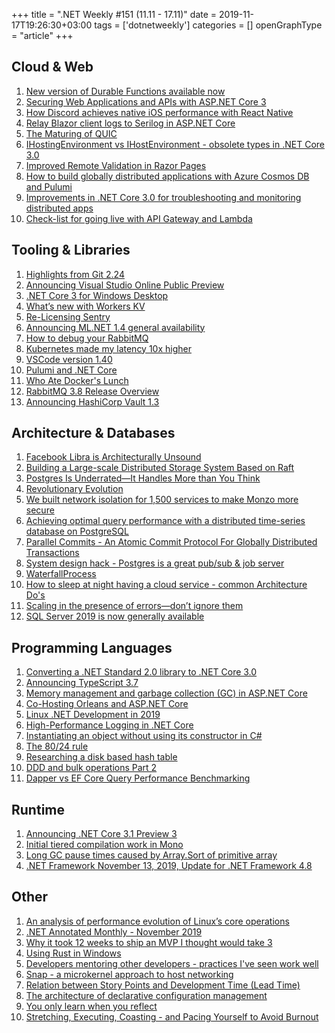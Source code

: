+++
title = ".NET Weekly #151 (11.11 - 17.11)"
date = 2019-11-17T19:26:30+03:00
tags = ['dotnetweekly']
categories = []
openGraphType = "article"
+++

## Cloud & Web

1. [New version of Durable Functions available now](https://azure.microsoft.com/en-us/updates/new-version-of-durable-functions-available-now/)
1. [Securing Web Applications and APIs with ASP.NET Core 3](https://vimeo.com/showcase/6535647/video/369311388)
1. [How Discord achieves native iOS performance with React Native](https://blog.discordapp.com/how-discord-achieves-native-ios-performance-with-react-native-390c84dcd502)
1. [Relay Blazor client logs to Serilog in ASP.NET Core](https://nblumhardt.com/2019/11/serilog-blazor/)
1. [The Maturing of QUIC](https://www.fastly.com/blog/maturing-of-quic)
1. [IHostingEnvironment vs IHostEnvironment - obsolete types in .NET Core 3.0](https://andrewlock.net/ihostingenvironment-vs-ihost-environment-obsolete-types-in-net-core-3/)
1. [Improved Remote Validation in Razor Pages](https://www.mikesdotnetting.com/article/343/improved-remote-validation-in-razor-pages)
1. [How to build globally distributed applications with Azure Cosmos DB and Pulumi](https://azure.microsoft.com/en-us/blog/how-to-build-globally-distributed-applications-with-azure-cosmos-db-and-pulumi/)
1. [Improvements in .NET Core 3.0 for troubleshooting and monitoring distributed apps](https://devblogs.microsoft.com/aspnet/improvements-in-net-core-3-0-for-troubleshooting-and-monitoring-distributed-apps/)
1. [Check-list for going live with API Gateway and Lambda](https://theburningmonk.com/2019/11/check-list-for-going-live-with-api-gateway-and-lambda/)

<!--more-->

## Tooling & Libraries

1. [Highlights from Git 2.24](https://github.blog/2019-11-03-highlights-from-git-2-24/)
1. [Announcing Visual Studio Online Public Preview](https://devblogs.microsoft.com/visualstudio/announcing-visual-studio-online-public-preview/)
1. [.NET Core 3 for Windows Desktop](https://devblogs.microsoft.com/dotnet/net-core-3-for-windows-desktop/)
1. [What’s new with Workers KV](https://blog.cloudflare.com/whats-new-with-workers-kv/)
1. [Re-Licensing Sentry](https://blog.sentry.io/2019/11/06/relicensing-sentry)
1. [Announcing ML.NET 1.4 general availability](https://devblogs.microsoft.com/dotnet/announcing-ml-net-1-4-global-availability-machine-learning-for-net/)
1. [How to debug your RabbitMQ](https://www.erlang-solutions.com/blog/how-to-debug-your-rabbitmq.html)
1. [Kubernetes made my latency 10x higher](https://srvaroa.github.io/kubernetes/migration/latency/dns/java/aws/microservices/2019/10/22/kubernetes-added-a-0-to-my-latency.html)
1. [VSCode version 1.40](https://code.visualstudio.com/updates/v1_40)
1. [Pulumi and .NET Core](https://www.pulumi.com/blog/pulumi-dotnet-core/)
1. [Who Ate Docker's Lunch](https://dev.to/mohanarpit/who-ate-docker-s-lunch-39e5)
1. [RabbitMQ 3.8 Release Overview](https://www.rabbitmq.com/blog/2019/11/11/rabbitmq-3-8-release-overview/)
1. [Announcing HashiCorp Vault 1.3](https://www.hashicorp.com/blog/vault-1-3/)

## Architecture & Databases

1. [Facebook Libra is Architecturally Unsound](http://www.stephendiehl.com/posts/libra.html)
1. [Building a Large-scale Distributed Storage System Based on Raft](https://www.cncf.io/blog/2019/11/04/building-a-large-scale-distributed-storage-system-based-on-raft/)
1. [Postgres Is Underrated—It Handles More than You Think](https://dev.to/heroku/postgres-is-underrated-it-handles-more-than-you-think-4ff3)
1. [Revolutionary Evolution](https://www.yegor256.com/2019/11/05/revolutionary-evolution.html)
1. [We built network isolation for 1,500 services to make Monzo more secure](https://monzo.com/blog/we-built-network-isolation-for-1-500-services)
1. [Achieving optimal query performance with a distributed time-series database on PostgreSQL](https://blog.timescale.com/blog/achieving-optimal-query-performance-with-a-distributed-time-series-database-on-postgresql/)
1. [Parallel Commits - An Atomic Commit Protocol For Globally Distributed Transactions](https://www.cockroachlabs.com/blog/parallel-commits)
1. [System design hack - Postgres is a great pub/sub & job server](https://layerci.com/blog/postgres-is-the-answer/)
1. [WaterfallProcess](https://martinfowler.com/bliki/WaterfallProcess.html)
1. [How to sleep at night having a cloud service - common Architecture Do's](https://danielsada.tech/blog/cloud-services-dos/)
1. [Scaling in the presence of errors—don’t ignore them](https://programmingisterrible.com/post/188942142748/scaling-in-the-presence-of-errorsdont-ignore)
1. [SQL Server 2019 is now generally available](https://cloudblogs.microsoft.com/sqlserver/2019/11/04/sql-server-2019-is-now-generally-available/)

## Programming Languages

1. [Converting a .NET Standard 2.0 library to .NET Core 3.0](https://andrewlock.net/converting-a-netstandard-2-library-to-netcore-3/)
1. [Announcing TypeScript 3.7](https://devblogs.microsoft.com/typescript/announcing-typescript-3-7/)
1. [Memory management and garbage collection (GC) in ASP.NET Core](https://docs.microsoft.com/en-us/aspnet/core/performance/memory?view=aspnetcore-3.0)
1. [Co-Hosting Orleans and ASP.NET Core](https://codeopinion.com/co-hosting-orleans-and-asp-net-core/)
1. [Linux .NET Development in 2019](https://www.reillywood.com/blog/dotnet-linux/)
1. [High-Performance Logging in .NET Core](https://www.stevejgordon.co.uk/high-performance-logging-in-net-core)
1. [Instantiating an object without using its constructor in C#](https://www.strathweb.com/2019/11/instantiating-an-object-without-using-constructor-in-c/)
1. [The 80/24 rule](https://blog.ploeh.dk/2019/11/04/the-80-24-rule/)
1. [Researching a disk based hash table](https://ayende.com/blog/189025-A/researching-a-disk-based-hash-table)
1. [DDD and bulk operations Part 2](https://enterprisecraftsmanship.com/posts/ddd-bulk-operations-2/)
1. [Dapper vs EF Core Query Performance Benchmarking](https://exceptionnotfound.net/dapper-vs-entity-framework-core-query-performance-benchmarking-2019/)

## Runtime

1. [Announcing .NET Core 3.1 Preview 3](https://devblogs.microsoft.com/dotnet/announcing-net-core-3-1-preview-3/)
1. [Initial tiered compilation work in Mono](https://github.com/mono/mono/pull/17551)
1. [Long GC pause times caused by Array.Sort of primitive array](https://github.com/dotnet/coreclr/issues/27683)
1. [.NET Framework November 13, 2019, Update for .NET Framework 4.8](https://devblogs.microsoft.com/dotnet/net-framework-november-13-2019-update-for-net-framework-4-8/)

## Other

1. [An analysis of performance evolution of Linux’s core operations](https://blog.acolyer.org/2019/11/04/an-analysis-of-performance-evolution-of-linuxs-core-operations/)
1. [.NET Annotated Monthly - November 2019](https://blog.jetbrains.com/dotnet/2019/11/04/net-annotated-monthly-november-2019/)
1. [Why it took 12 weeks to ship an MVP I thought would take 3](https://boxci.dev/blog/why-it-took-12-weeks-to-ship-an-mvp-I-thought-would-take-3)
1. [Using Rust in Windows](https://msrc-blog.microsoft.com/2019/11/07/using-rust-in-windows/)
1. [Developers mentoring other developers - practices I've seen work well](https://blog.pragmaticengineer.com/developers-mentoring-other-developers/)
1. [Snap - a microkernel approach to host networking](https://blog.acolyer.org/2019/11/11/snap-networking/)
1. [Relation between Story Points and Development Time (Lead Time)](http://blog.plataformatec.com.br/2019/11/relation-between-story-points-and-development-time-lead-time/)
1. [The architecture of declarative configuration management](https://blog.nelhage.com/post/declarative-configuration-management/)
1. [You only learn when you reflect](https://lethain.com//learn-when-you-reflect/)
1. [Stretching, Executing, Coasting - and Pacing Yourself to Avoid Burnout](https://blog.pragmaticengineer.com/stretching-executing-coasting/)
